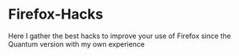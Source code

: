 # Firefox-Hacks
Here I gather the best hacks to improve your use of Firefox since the Quantum version with my own experience

